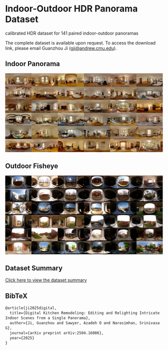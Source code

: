 # Indoor-Outdoor HDR Panorama Dataset 
calibrated HDR dataset for 141 paired indoor-outdoor panoramas

The complete dataset is available upon request. 
To access the download link, please email Guanzhou Ji (gji@andrew.cmu.edu). 

## Indoor Panorama
![Image Alt Text](indoor_set.jpg)

## Outdoor Fisheye
![Image Alt Text](outdoor_set.jpg)

## Dataset Summary
[Click here to view the dataset summary](pano2pano_dataset.pdf)


## BibTeX
```
@article{ji2025digital,
  title={Digital Kitchen Remodeling: Editing and Relighting Intricate Indoor Scenes from a Single Panorama},
  author={Ji, Guanzhou and Sawyer, Azadeh O and Narasimhan, Srinivasa G},
  journal={arXiv preprint arXiv:2504.16086},
  year={2025}
}
```
